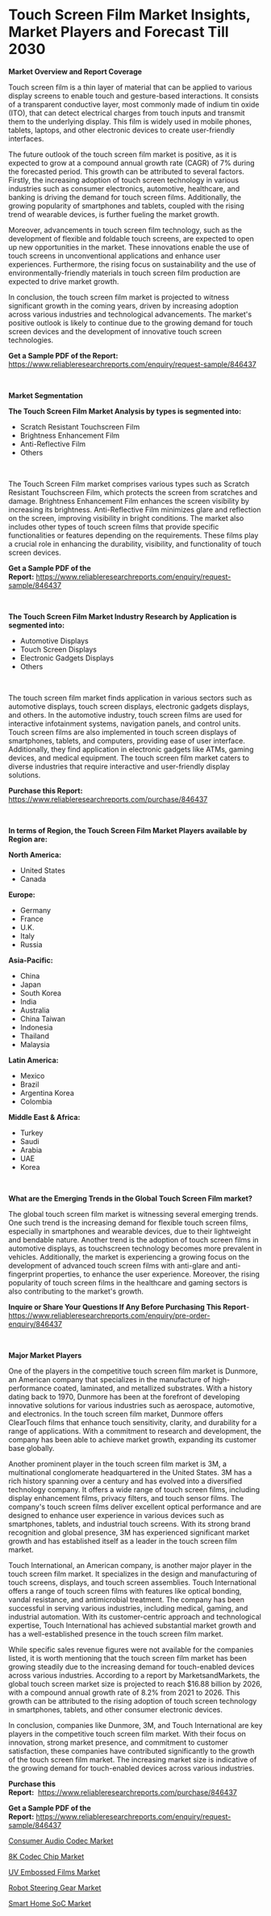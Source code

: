 <p><h1>Touch Screen Film Market Insights, Market Players and Forecast Till 2030</h1></p><p><strong>Market Overview and Report Coverage</strong></p>
<p><p>Touch screen film is a thin layer of material that can be applied to various display screens to enable touch and gesture-based interactions. It consists of a transparent conductive layer, most commonly made of indium tin oxide (ITO), that can detect electrical charges from touch inputs and transmit them to the underlying display. This film is widely used in mobile phones, tablets, laptops, and other electronic devices to create user-friendly interfaces.</p><p>The future outlook of the touch screen film market is positive, as it is expected to grow at a compound annual growth rate (CAGR) of 7% during the forecasted period. This growth can be attributed to several factors. Firstly, the increasing adoption of touch screen technology in various industries such as consumer electronics, automotive, healthcare, and banking is driving the demand for touch screen films. Additionally, the growing popularity of smartphones and tablets, coupled with the rising trend of wearable devices, is further fueling the market growth.</p><p>Moreover, advancements in touch screen film technology, such as the development of flexible and foldable touch screens, are expected to open up new opportunities in the market. These innovations enable the use of touch screens in unconventional applications and enhance user experiences. Furthermore, the rising focus on sustainability and the use of environmentally-friendly materials in touch screen film production are expected to drive market growth.</p><p>In conclusion, the touch screen film market is projected to witness significant growth in the coming years, driven by increasing adoption across various industries and technological advancements. The market's positive outlook is likely to continue due to the growing demand for touch screen devices and the development of innovative touch screen technologies.</p></p>
<p><strong>Get a Sample PDF of the Report:</strong> <a href="https://www.reliableresearchreports.com/enquiry/request-sample/846437">https://www.reliableresearchreports.com/enquiry/request-sample/846437</a></p>
<p>&nbsp;</p>
<p><strong>Market Segmentation</strong></p>
<p><strong>The Touch Screen Film Market Analysis by types is segmented into:</strong></p>
<p><ul><li>Scratch Resistant Touchscreen Film</li><li>Brightness Enhancement Film</li><li>Anti-Reflective Film</li><li>Others</li></ul></p>
<p>&nbsp;</p>
<p><p>The Touch Screen Film market comprises various types such as Scratch Resistant Touchscreen Film, which protects the screen from scratches and damage. Brightness Enhancement Film enhances the screen visibility by increasing its brightness. Anti-Reflective Film minimizes glare and reflection on the screen, improving visibility in bright conditions. The market also includes other types of touch screen films that provide specific functionalities or features depending on the requirements. These films play a crucial role in enhancing the durability, visibility, and functionality of touch screen devices.</p></p>
<p><strong>Get a Sample PDF of the Report:</strong>&nbsp;<a href="https://www.reliableresearchreports.com/enquiry/request-sample/846437">https://www.reliableresearchreports.com/enquiry/request-sample/846437</a></p>
<p>&nbsp;</p>
<p><strong>The Touch Screen Film Market Industry Research by Application is segmented into:</strong></p>
<p><ul><li>Automotive Displays</li><li>Touch Screen Displays</li><li>Electronic Gadgets Displays</li><li>Others</li></ul></p>
<p>&nbsp;</p>
<p><p>The touch screen film market finds application in various sectors such as automotive displays, touch screen displays, electronic gadgets displays, and others. In the automotive industry, touch screen films are used for interactive infotainment systems, navigation panels, and control units. Touch screen films are also implemented in touch screen displays of smartphones, tablets, and computers, providing ease of user interface. Additionally, they find application in electronic gadgets like ATMs, gaming devices, and medical equipment. The touch screen film market caters to diverse industries that require interactive and user-friendly display solutions.</p></p>
<p><strong>Purchase this Report:</strong>&nbsp; <a href="https://www.reliableresearchreports.com/purchase/846437">https://www.reliableresearchreports.com/purchase/846437</a></p>
<p>&nbsp;</p>
<p><strong>In terms of Region, the Touch Screen Film Market Players available by Region are:</strong></p>
<p>
    <p> <strong> North America: </strong>
        <ul>
            <li>United States</li>
            <li>Canada</li>
        </ul>
        </p> 
    <p> <strong> Europe: </strong>
        <ul>
            <li>Germany</li>
            <li>France</li>
            <li>U.K.</li>
            <li>Italy</li>
            <li>Russia</li>
        </ul>
        </p> 
    <p> <strong> Asia-Pacific: </strong>
        <ul>
            <li>China</li>
            <li>Japan</li>
            <li>South Korea</li>
            <li>India</li>
            <li>Australia</li>
            <li>China Taiwan</li>
            <li>Indonesia</li>
            <li>Thailand</li>
            <li>Malaysia</li>
        </ul>
        </p> 
    <p> <strong> Latin America: </strong>
        <ul>
            <li>Mexico</li>
            <li>Brazil</li>
            <li>Argentina Korea</li>
            <li>Colombia</li>
        </ul>
        </p> 
    <p> <strong> Middle East & Africa: </strong>
        <ul>
            <li>Turkey</li>
            <li>Saudi</li>
            <li>Arabia</li>
            <li>UAE</li>
            <li>Korea</li>
        </ul>
    </p>
    </p>
<p>&nbsp;</p>
<p><strong>What are the Emerging Trends in the Global Touch Screen Film market?</strong></p>
<p><p>The global touch screen film market is witnessing several emerging trends. One such trend is the increasing demand for flexible touch screen films, especially in smartphones and wearable devices, due to their lightweight and bendable nature. Another trend is the adoption of touch screen films in automotive displays, as touchscreen technology becomes more prevalent in vehicles. Additionally, the market is experiencing a growing focus on the development of advanced touch screen films with anti-glare and anti-fingerprint properties, to enhance the user experience. Moreover, the rising popularity of touch screen films in the healthcare and gaming sectors is also contributing to the market's growth.</p></p>
<p><strong>Inquire or Share Your Questions If Any Before Purchasing This Report</strong>- <a href="https://www.reliableresearchreports.com/enquiry/pre-order-enquiry/846437">https://www.reliableresearchreports.com/enquiry/pre-order-enquiry/846437</a></p>
<p>&nbsp;</p>
<p><strong>Major Market Players</strong></p>
<p><p>One of the players in the competitive touch screen film market is Dunmore, an American company that specializes in the manufacture of high-performance coated, laminated, and metallized substrates. With a history dating back to 1970, Dunmore has been at the forefront of developing innovative solutions for various industries such as aerospace, automotive, and electronics. In the touch screen film market, Dunmore offers ClearTouch films that enhance touch sensitivity, clarity, and durability for a range of applications. With a commitment to research and development, the company has been able to achieve market growth, expanding its customer base globally.</p><p>Another prominent player in the touch screen film market is 3M, a multinational conglomerate headquartered in the United States. 3M has a rich history spanning over a century and has evolved into a diversified technology company. It offers a wide range of touch screen films, including display enhancement films, privacy filters, and touch sensor films. The company's touch screen films deliver excellent optical performance and are designed to enhance user experience in various devices such as smartphones, tablets, and industrial touch screens. With its strong brand recognition and global presence, 3M has experienced significant market growth and has established itself as a leader in the touch screen film market.</p><p>Touch International, an American company, is another major player in the touch screen film market. It specializes in the design and manufacturing of touch screens, displays, and touch screen assemblies. Touch International offers a range of touch screen films with features like optical bonding, vandal resistance, and antimicrobial treatment. The company has been successful in serving various industries, including medical, gaming, and industrial automation. With its customer-centric approach and technological expertise, Touch International has achieved substantial market growth and has a well-established presence in the touch screen film market.</p><p>While specific sales revenue figures were not available for the companies listed, it is worth mentioning that the touch screen film market has been growing steadily due to the increasing demand for touch-enabled devices across various industries. According to a report by MarketsandMarkets, the global touch screen market size is projected to reach $16.88 billion by 2026, with a compound annual growth rate of 8.2% from 2021 to 2026. This growth can be attributed to the rising adoption of touch screen technology in smartphones, tablets, and other consumer electronic devices.</p><p>In conclusion, companies like Dunmore, 3M, and Touch International are key players in the competitive touch screen film market. With their focus on innovation, strong market presence, and commitment to customer satisfaction, these companies have contributed significantly to the growth of the touch screen film market. The increasing market size is indicative of the growing demand for touch-enabled devices across various industries.</p></p>
<p><strong>Purchase this Report:</strong>&nbsp;&nbsp;<a href="https://www.reliableresearchreports.com/purchase/846437">https://www.reliableresearchreports.com/purchase/846437</a></p>
<p></p>
<p><strong>Get a Sample PDF of the Report:</strong>&nbsp;<a href="https://www.reliableresearchreports.com/enquiry/request-sample/846437">https://www.reliableresearchreports.com/enquiry/request-sample/846437</a></p>
<p><p><a href="https://medium.com/@joshuahintz2023/consumer-audio-codec-market-analysis-and-sze-forecasted-for-period-from-2023-to-2030-fa711e5e1909">Consumer Audio Codec Market</a></p><p><a href="https://medium.com/@emerylittle2023/analyzing-8k-codec-chip-market-global-industry-perspective-and-forecast-2023-to-2030-8b1f4bcfd786">8K Codec Chip Market</a></p><p><a href="https://medium.com/@reganklocko456458/uv-embossed-films-market-research-report-its-history-and-forecast-2023-to-2030-53329555d678">UV Embossed Films Market</a></p><p><a href="https://medium.com/@chasegibson1901/robot-steering-gear-market-trends-and-market-analysis-forecasted-for-period-2023-2030-4d7020709717">Robot Steering Gear Market</a></p><p><a href="https://medium.com/@aliwilldvm/smart-home-soc-market-research-report-its-history-and-forecast-2023-to-2030-66fab9f53a5d">Smart Home SoC Market</a></p></p>